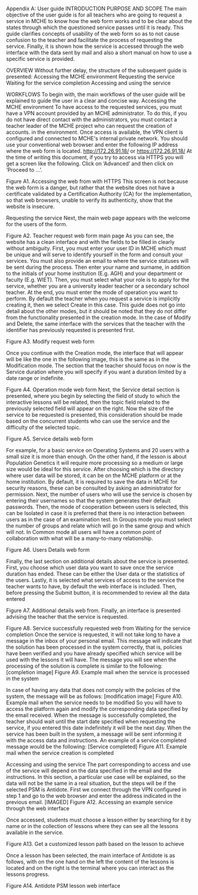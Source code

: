 Appendix A: User guide
INTRODUCTION
PURPOSE AND SCOPE
The main objective of the user guide is for all teachers who are going to request a service in MCHE to know how the web form works and to be clear about the states through which the questioned service passes until it is ready. This guide clarifies concepts of usability of the web form so as to not cause confusion to the teacher and facilitate the process of requesting the service.
Finally, it is shown how the service is accessed through the web interface with the data sent by mail and also a short manual on how to use a specific service is provided.

OVERVIEW
Without further delay, the structure of the subsequent guide is presented:
Accessing the MCHE environment
Requesting the service
Waiting for the service completion
Accessing and using the service

WORKFLOWS
To begin with, the main workflows of the user guide will be explained to guide the user in a clear and concise way.
Accessing the MCHE environment
To have access to the requested services, you must have a VPN account provided by an MCHE administrator. To do this, if you do not have direct contact with the administrators, you must contact a teacher leader of the MCHE project who can request the creation of accounts. in the environment. Once access is available, the VPN client is configured and connected to MCHE's internal private network. You should use your conventional web browser and enter the following IP address where the web form is located.
http://172.26.91.18/ or https://172.26.91.18/
At the time of writing this document, if you try to access via HTTPS you will get a screen like the following. Click on ‘Advanced’ and then click on ‘Proceed to ...’.


Figure A1. Accessing the web from with HTTPS
This screen is not because the web form is a danger, but rather that the website does not have a certificate validated by a Certification Authority (CA) for the implementation, so that web browsers, unable to verify its authenticity, show that the website is insecure.

Requesting the service
Next, the main web page appears with the welcome for the users of the form.

Figure A2. Teacher request web form main page 
As you can see, the website has a clean interface and with the fields to be filled in clearly without ambiguity. First, you must enter your user ID in MCHE which must be unique and will serve to identify yourself in the form and consult your services. You must also provide an email to where the service statuses will be sent during the process. Then enter your name and surname, in addition to the initials of your home institution (E.g. AGH) and your department or faculty (E.g. WIET). Then, you must select what your role is to apply for the service, whether you are a university leader teacher or a secondary school teacher.
At the end, you must enter the mode of operation you want to perform. By default the teacher when you request a service is implicitly creating it, then we select Create in this case. This guide does not go into detail about the other modes, but it should be noted that they do not differ from the functionality presented in the creation mode.
In the case of Modify and Delete, the same interface with the services that the teacher with the identifier has previously requested is presented first.

Figure A3. Modify request web form

Once you continue with the Creation mode, the interface that will appear will be like the one in the following image, this is the same as in the Modification mode. The section that the teacher should focus on now is the Service duration where you will specify if you want a duration limited by a date range or indefinite. 

Figure A4. Operation mode web form 
Next, the Service detail section is presented, where you begin by selecting the field of study to which the interactive lessons will be related, then the topic field related to the previously selected field will appear on the right. Now the size of the service to be requested is presented, this consideration should be made based on the concurrent students who can use the service and the difficulty of the selected topic. 

Figure A5. Service details web form

For example, for a basic service on Operating Systems and 20 users with a small size it is more than enough. On the other hand, if the lesson is about Population Genetics it will require more processing so a medium or large size would be ideal for this service. After choosing which is the directory where user data will be stored, it can be on the MCHE platform or at the home institution. By default, it is required to save the data in MCHE for security reasons, these can be consulted by asking an administrator for permission.
Next, the number of users who will use the service is chosen by entering their usernames so that the system generates their default passwords. Then, the mode of cooperation between users is selected, this can be Isolated in case it is preferred that there is no interaction between users as in the case of an examination test. In Groups mode you must select the number of groups and relate which will go in the same group and which will not. In Common mode all users will have a common point of collaboration with what will be a many-to-many relationship.


Figure A6. Users Details web form


Finally, the last section on additional details about the service is presented. First, you choose which user data you want to save once the service duration has ended. These can be either the User data or the statistics of the users. Lastly, it is selected what services of access to the service the teacher wants to have, by default the web interface is included. Then, before pressing the Submit button, it is recommended to review all the data entered

Figure A7. Additional details web from.
Finally, an interface is presented advising the teacher that the service is requested.

Figure A8. Service successfully requested web from 
Waiting for the service completion
Once the service is requested, it will not take long to have a message in the inbox of your personal email. This message will indicate that the solution has been processed in the system correctly, that is, policies have been verified and you have already specified which service will be used with the lessons it will have.
The message you will see when the processing of the solution is complete is similar to the following:
[completion image]
Figure A9. Example mail when the service is processed in the system

In case of having any data that does not comply with the policies of the system, the message will be as follows:
[modification image]
Figure A10. Example mail when the service needs to be modified
So you will have to access the platform again and modify the corresponding data specified by the email received. When the message is successfully completed, the teacher should wait until the start date specified when requesting the service, if you entered this date indefinitely it will be the next day. When the service has been built in the system, a message will be sent informing it with the access data and instructions. An example of a service completed message would be the following:
[Service completed]
Figure A11. Example mail when the service creation is completed

Accessing and using the service
The part corresponding to access and use of the service will depend on the data specified in the email and the instructions. In this section, a particular use case will be explained, so the data will not be the same in a real situation, but the steps will be if the selected PSM is Antidote.
First we connect through the VPN configured in step 1 and go to the web browser and enter the address indicated in the previous email.
[IMAGED]
Figure A12. Accessing an example service through the web interface


Once accessed, students must choose a lesson either by searching for it by name or in the collection of lessons where they can see all the lessons available in the service.

Figure A13. Get a customized lesson path based on the lesson to achieve

Once a lesson has been selected, the main interface of Antidote is as follows, with on the one hand on the left the content of the lessons is located and on the right is the terminal where you can interact as the lessons progress.

Figure A14. Antidote PSM lesson web interface
